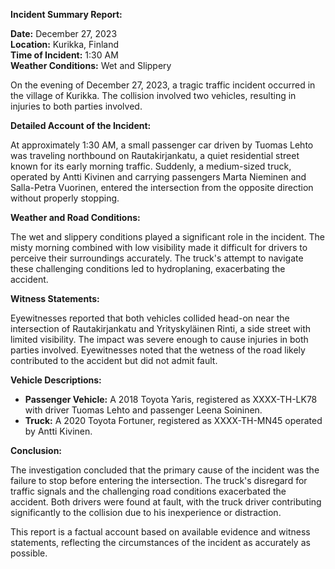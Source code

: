 

**Incident Summary Report:**

**Date:** December 27, 2023  
**Location:** Kurikka, Finland  
**Time of Incident:** 1:30 AM  
**Weather Conditions:** Wet and Slippery  

On the evening of December 27, 2023, a tragic traffic incident occurred in the village of Kurikka. The collision involved two vehicles, resulting in injuries to both parties involved.

**Detailed Account of the Incident:**

At approximately 1:30 AM, a small passenger car driven by Tuomas Lehto was traveling northbound on Rautakirjankatu, a quiet residential street known for its early morning traffic. Suddenly, a medium-sized truck, operated by Antti Kivinen and carrying passengers Marta Nieminen and Salla-Petra Vuorinen, entered the intersection from the opposite direction without properly stopping.

**Weather and Road Conditions:**

The wet and slippery conditions played a significant role in the incident. The misty morning combined with low visibility made it difficult for drivers to perceive their surroundings accurately. The truck's attempt to navigate these challenging conditions led to hydroplaning, exacerbating the accident.

**Witness Statements:**

Eyewitnesses reported that both vehicles collided head-on near the intersection of Rautakirjankatu and Yrityskyläinen Rinti, a side street with limited visibility. The impact was severe enough to cause injuries in both parties involved. Eyewitnesses noted that the wetness of the road likely contributed to the accident but did not admit fault.

**Vehicle Descriptions:**

- **Passenger Vehicle:** A 2018 Toyota Yaris, registered as XXXX-TH-LK78 with driver Tuomas Lehto and passenger Leena Soininen.
- **Truck:** A 2020 Toyota Fortuner, registered as XXXX-TH-MN45 operated by Antti Kivinen.

**Conclusion:**

The investigation concluded that the primary cause of the incident was the failure to stop before entering the intersection. The truck's disregard for traffic signals and the challenging road conditions exacerbated the accident. Both drivers were found at fault, with the truck driver contributing significantly to the collision due to his inexperience or distraction.

This report is a factual account based on available evidence and witness statements, reflecting the circumstances of the incident as accurately as possible.